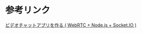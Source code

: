# 参考リンク
[ビデオチャットアプリを作る ( WebRTC + Node.js + Socket.IO )](https://www.hiramine.com/programming/videochat_webrtc/index.html)